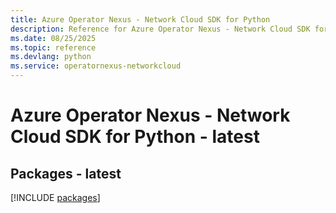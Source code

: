 ```yaml
---
title: Azure Operator Nexus - Network Cloud SDK for Python
description: Reference for Azure Operator Nexus - Network Cloud SDK for Python
ms.date: 08/25/2025
ms.topic: reference
ms.devlang: python
ms.service: operatornexus-networkcloud
---
```

# Azure Operator Nexus - Network Cloud SDK for Python - latest
## Packages - latest
[!INCLUDE [packages](operator-nexus---network-cloud-index.md)]